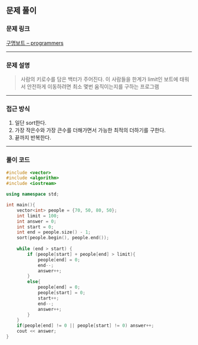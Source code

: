 ##  문제 풀이

###  문제 링크  
[구명보트 – programmers](https://school.programmers.co.kr/learn/courses/30/lessons/42885)

---

###  문제 설명  
> 사람의 키로수를 담은 백터가 주어진다. 이 사람들을 한계가 limit인 보트에 태워서 안전하게 이동하려면 최소 몇번 움직이는지를 구하는 프로그램
---

###  접근 방식  
1. 일단 sort한다.
2. 가장 작은수와 가장 큰수를 더해가면서 가능한 최적의 더하기를 구한다.
3. 끝까지 반복한다.

---

### 풀이 코드

```cpp
#include <vector>
#include <algorithm>
#include <iostream>

using namespace std;

int main(){
    vector<int> people = {70, 50, 80, 50};
    int limit = 100;
    int answer = 0;
    int start = 0;
    int end = people.size() - 1;
    sort(people.begin(), people.end());
    
    while (end > start) {
        if (people[start] + people[end] > limit){
            people[end] = 0;
            end--;
            answer++;
        }
        else{
            people[end] = 0;
            people[start] = 0;
            start++;
            end--;
            answer++;
        }
    }
    if(people[end] != 0 || people[start] != 0) answer++;
    cout << answer;
}
```


